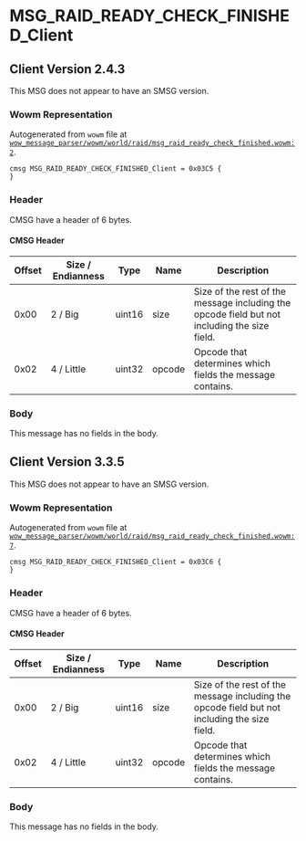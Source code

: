 # MSG_RAID_READY_CHECK_FINISHED_Client

## Client Version 2.4.3

This MSG does not appear to have an SMSG version.

### Wowm Representation

Autogenerated from `wowm` file at [`wow_message_parser/wowm/world/raid/msg_raid_ready_check_finished.wowm:2`](https://github.com/gtker/wow_messages/tree/main/wow_message_parser/wowm/world/raid/msg_raid_ready_check_finished.wowm#L2).
```rust,ignore
cmsg MSG_RAID_READY_CHECK_FINISHED_Client = 0x03C5 {
}
```
### Header

CMSG have a header of 6 bytes.

#### CMSG Header

| Offset | Size / Endianness | Type   | Name   | Description |
| ------ | ----------------- | ------ | ------ | ----------- |
| 0x00   | 2 / Big           | uint16 | size   | Size of the rest of the message including the opcode field but not including the size field.|
| 0x02   | 4 / Little        | uint32 | opcode | Opcode that determines which fields the message contains.|

### Body

This message has no fields in the body.

## Client Version 3.3.5

This MSG does not appear to have an SMSG version.

### Wowm Representation

Autogenerated from `wowm` file at [`wow_message_parser/wowm/world/raid/msg_raid_ready_check_finished.wowm:7`](https://github.com/gtker/wow_messages/tree/main/wow_message_parser/wowm/world/raid/msg_raid_ready_check_finished.wowm#L7).
```rust,ignore
cmsg MSG_RAID_READY_CHECK_FINISHED_Client = 0x03C6 {
}
```
### Header

CMSG have a header of 6 bytes.

#### CMSG Header

| Offset | Size / Endianness | Type   | Name   | Description |
| ------ | ----------------- | ------ | ------ | ----------- |
| 0x00   | 2 / Big           | uint16 | size   | Size of the rest of the message including the opcode field but not including the size field.|
| 0x02   | 4 / Little        | uint32 | opcode | Opcode that determines which fields the message contains.|

### Body

This message has no fields in the body.

